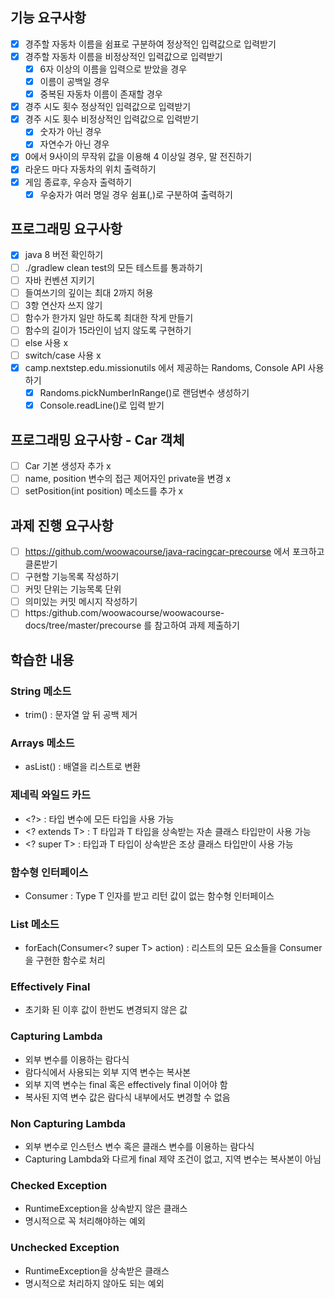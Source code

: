 ## 기능 요구사항
- [x] 경주할 자동차 이름을 쉼표로 구분하여 정상적인 입력값으로 입력받기
- [x] 경주할 자동차 이름을 비정상적인 입력값으로 입력받기
  - [x] 6자 이상의 이름을 입력으로 받았을 경우
  - [x] 이름이 공백일 경우
  - [x] 중복된 자동차 이름이 존재할 경우
- [x] 경주 시도 횟수 정상적인 입력값으로 입력받기
- [x] 경주 시도 횟수 비정상적인 입력값으로 입력받기
  - [x] 숫자가 아닌 경우
  - [x] 자연수가 아닌 경우
- [x] 0에서 9사이의 무작위 값을 이용해 4 이상일 경우, 말 전진하기
- [x] 라운드 마다 자동차의 위치 출력하기
- [x] 게임 종료후, 우승자 출력하기
  - [x] 우숭자가 여러 명일 경우 쉼표(,)로 구분하여 출력하기

## 프로그래밍 요구사항
- [x] java 8 버전 확인하기
- [ ] ./gradlew clean test의 모든 테스트를 통과하기
- [ ] 자바 컨벤션 지키기
- [ ] 들여쓰기의 깊이는 최대 2까지 허용
- [ ] 3항 연산자 쓰지 않기
- [ ] 함수가 한가지 일만 하도록 최대한 작게 만들기
- [ ] 함수의 길이가 15라인이 넘지 않도록 구현하기
- [ ] else 사용 x
- [ ] switch/case 사용 x
- [x] camp.nextstep.edu.missionutils 에서 제공하는 Randoms, Console API 사용하기
  - [x] Randoms.pickNumberInRange()로 랜덤변수 생성하기
  - [x] Console.readLine()로 입력 받기

## 프로그래밍 요구사항 - Car 객체
- [ ] Car 기본 생성자 추가 x
- [ ] name, position 변수의 접근 제어자인 private을 변경 x
- [ ] setPosition(int position) 메소드를 추가 x

## 과제 진행 요구사항

- [ ] https://github.com/woowacourse/java-racingcar-precourse 에서 포크하고 클론받기
- [ ] 구현할 기능목록 작성하기
- [ ] 커밋 단위는 기능목록 단위
- [ ] 의미있는 커밋 메시지 작성하기
- [ ] https:/github.com/woowacourse/woowacourse-docs/tree/master/precourse 를 참고하여 과제 제출하기

## 학습한 내용

### String 메소드

- trim() : 문자열 앞 뒤 공백 제거

### Arrays 메소드

- asList() : 배열을 리스트로 변환

### 제네릭 와일드 카드

- \<?> : 타입 변수에 모든 타입을 사용 가능
- \<? extends T> : T 타입과 T 타입을 상속받는 자손 클래스 타입만이 사용 가능
- \<? super T> :  타입과 T 타입이 상속받은 조상 클래스 타입만이 사용 가능

### 함수형 인터페이스

- Consumer<T> : Type T 인자를 받고 리턴 값이 없는 함수형 인터페이스

### List 메소드

- forEach(Consumer<? super T> action) : 리스트의 모든 요소들을 Consumer을 구현한 함수로 처리

### Effectively Final

- 초기화 된 이후 값이 한번도 변경되지 않은 값

### Capturing Lambda

- 외부 변수를 이용하는 람다식
- 람다식에서 사용되는 외부 지역 변수는 복사본
- 외부 지역 변수는 final 혹은 effectively final 이어야 함
- 복사된 지역 변수 값은 람다식 내부에서도 변경할 수 없음

### Non Capturing Lambda

- 외부 변수로 인스턴스 변수 혹은 클래스 변수를 이용하는 람다식
- Capturing Lambda와 다르게 final 제약 조건이 없고, 지역 변수는 복사본이 아님

### Checked Exception

- RuntimeException을 상속받지 않은 클래스
- 명시적으로 꼭 처리해야하는 예외

### Unchecked Exception

- RuntimeException을 상속받은 클래스
- 명시적으로 처리하지 않아도 되는 예외
